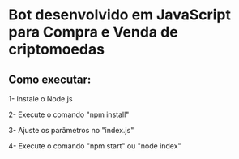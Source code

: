 # Bot desenvolvido em JavaScript para Compra e Venda de criptomoedas

## Como executar:
1- Instale o Node.js

2- Execute o comando "npm install"

3- Ajuste os parâmetros no "index.js"

4- Execute o comando "npm start" ou "node index"